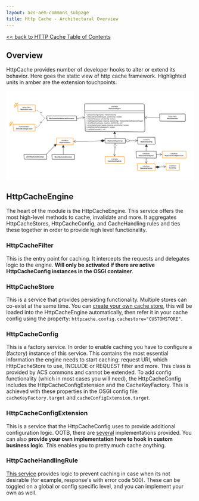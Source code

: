 ```yaml
---
layout: acs-aem-commons_subpage
title: Http Cache - Architectural Overview
---
```


[<< back to HTTP Cache Table of Contents](../index.html)

## Overview

HttpCache provides number of developer hooks to alter or extend its behavior. Here goes the static view of http cache framework. Highlighted units in amber are the extension touchpoints.

![image](../images/httpcache-framework.png)


## HttpCacheEngine
The heart of the module is the HttpCacheEngine. This service offers the most high-level methods to cache, invalidate and more.
It aggregates HttpCacheStores, HttpCacheConfig, and CacheHandling rules and ties these together in order to provide high level functionality.

### HttpCacheFilter
This is the entry point for caching. It intercepts the requests and delegates logic to the engine. **Will only be activated if there are active HttpCacheConfig instances in the OSGI container**.

### HttpCacheStore 
This is a service that provides persisting functionality. Multiple stores can co-exist at the same time.
You can [create your own cache store](creating-cache-store.html), this will be loaded into the HttpCacheEngine automatically, then refer it in your cache config using the property: `httpcache.config.cachestore="CUSTOMSTORE"`.

### HttpCacheConfig
This is a factory service. In order to enable caching you have to configure a (factory) instance of this service. This contains the most essential information the engine needs to start caching: request URI, which HttpCacheStore to use, INCLUDE or REQUEST filter and more.
This class is provided by ACS commons and cannot be extended. To add config functionality (which in most cases you will need), the HttpCacheConfig includes the HttpCacheConfigExtension and the CacheKeyFactory.
This is achieved with these properties in the OSGI config file: `cacheKeyFactory.target` and `cacheConfigExtension.target`.

### HttpCacheConfigExtension
This is a service that the HttpCacheConfig uses to provide additional configuration logic. OOTB, there are [several](config-extensions.html) implementations provided.
You can also **provide your own implementation here to hook in custom business logic**. This enables you to pretty much cache anything.

### HttpCacheHandlingRule
[This service](handling-rules.html) provides logic to prevent caching in case when its not desirable (for example, response's with error code 500).
These can be toggled on a global or config specific level, and you can implement your own as well. 
